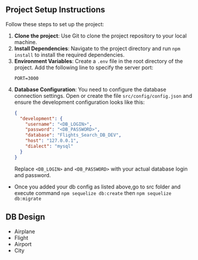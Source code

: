 ## Project Setup Instructions

Follow these steps to set up the project:

1. **Clone the project**: Use Git to clone the project repository to your local machine.
2. **Install Dependencies**: Navigate to the project directory and run `npm install` to install the required dependencies.
3. **Environment Variables**: Create a `.env` file in the root directory of the project. Add the following line to specify the server port:
   ```
   PORT=3000
   ```
4. **Database Configuration**: You need to configure the database connection settings. Open or create the file `src/config/config.json` and ensure the development configuration looks like this:
   ```json
   {
     "development": {
       "username": "<DB_LOGIN>",
       "password": "<DB_PASSWORD>",
       "database": "Flights_Search_DB_DEV",
       "host": "127.0.0.1",
       "dialect": "mysql"
     }
   }
   ```
   Replace `<DB_LOGIN>` and `<DB_PASSWORD>` with your actual database login and password.

- Once you added your db config as listed above,go to src folder and execute command
`npm sequelize db:create`
then
`npm sequelize db:migrate`


## DB Design
  - Airplane
  - Flight
  - Airport
  - City

  
